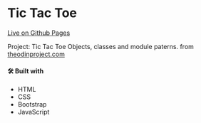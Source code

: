 # Tic Tac Toe

[Live on Github Pages](https://earosselot.github.io/TicTacToe/)

Project: Tic Tac Toe
Objects, classes and module paterns.
from [theodinproject.com](https://www.theodinproject.com/courses/javascript/lessons/tic-tac-toe-javascript)

#### 🛠️ Built with
* HTML
* CSS
* Bootstrap
* JavaScript
